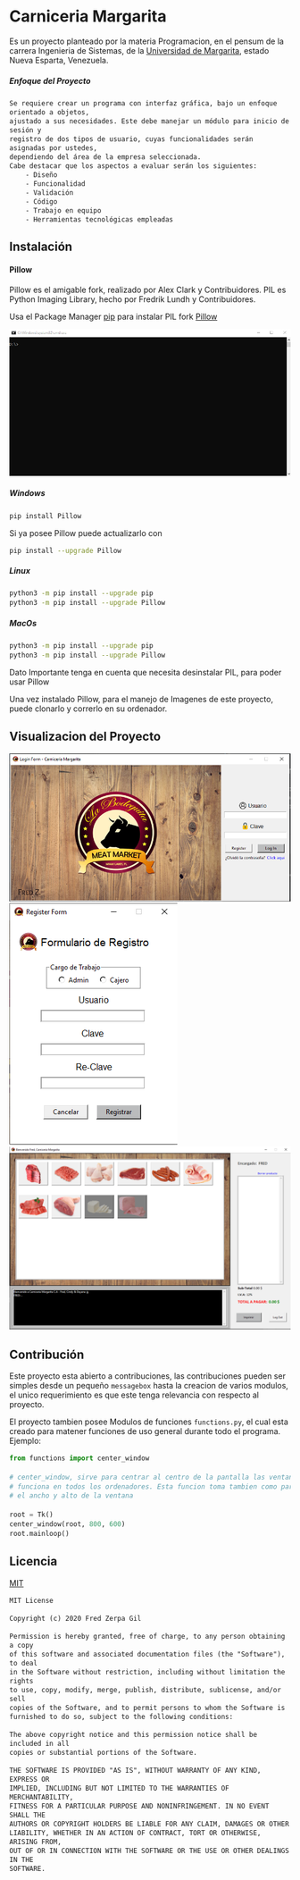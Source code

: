 # Carniceria Margarita

Es un proyecto planteado por la materia Programacion, en el pensum de la carrera
Ingenieria de Sistemas, de la [Universidad de Margarita](http://www.unimar.edu.ve/unimarportal/index.php),
estado Nueva Esparta, Venezuela.

##### Enfoque del Proyecto
```
Se requiere crear un programa con interfaz gráfica, bajo un enfoque orientado a objetos,
ajustado a sus necesidades. Este debe manejar un módulo para inicio de sesión y 
registro de dos tipos de usuario, cuyas funcionalidades serán asignadas por ustedes, 
dependiendo del área de la empresa seleccionada.
Cabe destacar que los aspectos a evaluar serán los siguientes:
    - Diseño
    - Funcionalidad
    - Validación
    - Código
    - Trabajo en equipo
    - Herramientas tecnológicas empleadas
```

## Instalación

#### Pillow

Pillow es el amigable fork, realizado por Alex Clark y Contribuidores. 
PIL es Python Imaging Library, hecho por Fredrik Lundh y Contribuidores.

Usa el Package Manager [pip](https://pip.pypa.io/en/stable/) para instalar PIL fork [Pillow](https://pillow.readthedocs.io/en/stable/installation.html)

![](./images/Pillow.gif)

##### Windows

```bash
pip install Pillow
```

Si ya posee Pillow puede actualizarlo con

```bash
pip install --upgrade Pillow
```

##### Linux

```bash
python3 -m pip install --upgrade pip
python3 -m pip install --upgrade Pillow
```

##### MacOs

```bash
python3 -m pip install --upgrade pip
python3 -m pip install --upgrade Pillow
```

Dato Importante tenga en cuenta que necesita desinstalar PIL, para poder usar Pillow

Una vez instalado Pillow, para el manejo de Imagenes de este proyecto, puede clonarlo 
y correrlo en su ordenador.

## Visualizacion del Proyecto

![](./images/thumbnail-1.png)
![](./images/thumbnail-2.png)
![](./images/thumbnail-3.png)


## Contribución

Este proyecto esta abierto a contribuciones, las contribuciones pueden ser simples desde
un pequeño ``messagebox`` hasta la creacion de varios modulos, el unico requerimiento
es que este tenga relevancia con respecto al proyecto.

El proyecto tambien posee Modulos de funciones `functions.py`, el cual esta creado para
matener funciones de uso general durante todo el programa. Ejemplo:

```python
from functions import center_window

# center_window, sirve para centrar al centro de la pantalla las ventanas emergentes,
# funciona en todos los ordenadores. Esta funcion toma tambien como paramentros 
# el ancho y alto de la ventana

root = Tk()
center_window(root, 800, 600)
root.mainloop()
```

## Licencia

[MIT](https://choosealicense.com/licenses/mit/)

```buildoutcfg
MIT License

Copyright (c) 2020 Fred Zerpa Gil

Permission is hereby granted, free of charge, to any person obtaining a copy
of this software and associated documentation files (the "Software"), to deal
in the Software without restriction, including without limitation the rights
to use, copy, modify, merge, publish, distribute, sublicense, and/or sell
copies of the Software, and to permit persons to whom the Software is
furnished to do so, subject to the following conditions:

The above copyright notice and this permission notice shall be included in all
copies or substantial portions of the Software.

THE SOFTWARE IS PROVIDED "AS IS", WITHOUT WARRANTY OF ANY KIND, EXPRESS OR
IMPLIED, INCLUDING BUT NOT LIMITED TO THE WARRANTIES OF MERCHANTABILITY,
FITNESS FOR A PARTICULAR PURPOSE AND NONINFRINGEMENT. IN NO EVENT SHALL THE
AUTHORS OR COPYRIGHT HOLDERS BE LIABLE FOR ANY CLAIM, DAMAGES OR OTHER
LIABILITY, WHETHER IN AN ACTION OF CONTRACT, TORT OR OTHERWISE, ARISING FROM,
OUT OF OR IN CONNECTION WITH THE SOFTWARE OR THE USE OR OTHER DEALINGS IN THE
SOFTWARE.
```
